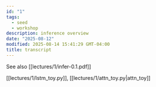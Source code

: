 ```yaml
---
id: "1"
tags:
  - seed
  - workshop
description: inference overview
date: "2025-08-12"
modified: 2025-08-14 15:41:29 GMT-04:00
title: transcript
---
```


See also [[lectures/1/infer-0.1.pdf]]

[[lectures/1/lstm_toy.py]], [[lectures/1/attn_toy.py|attn_toy]]
